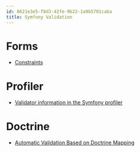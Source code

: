 ```yaml
---
id: 8621e3e5-f8d3-42fe-9b22-1a9b5701caba
title: Symfony Validation
---
```


# Forms

-   [Constraints](20201112121938-symfony_constraints)

# Profiler

-   [Validator information in the Symfony
    profiler](20201109140046-validator_information_in_the_symfony_profiler)

# Doctrine

-   [Automatic Validation Based on Doctrine
    Mapping](20201112132007-automatic_validation_based_on_doctrine_mapping)
